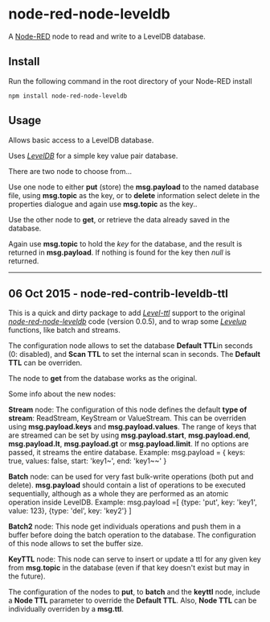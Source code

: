 node-red-node-leveldb
=====================
A <a href="http://nodered.org" target="_new">Node-RED</a> node to read and write to a LevelDB database.

Install
-------

Run the following command in the root directory of your Node-RED install

    npm install node-red-node-leveldb


Usage
-----

Allows basic access to a LevelDB database.

Uses <a href="https://code.google.com/p/leveldb/" target="_new"><i>LevelDB</i></a> for a simple key value pair database.

There are two node to choose from...

Use one node to either <b>put</b> (store) the <b>msg.payload</b> to the named database file, using <b>msg.topic</b> as the key, or to <b>delete</b> information select delete in the properties dialogue and again use <b>msg.topic</b> as the key.</b>.

Use the other node to <b>get</b>, or retrieve the data already saved in the database.

Again use <b>msg.topic</b> to hold the <i>key</i> for the database, and the result is returned in <b>msg.payload</b>. If nothing is found for the key then <i>null</i> is returned.

---

06 Oct 2015 - node-red-contrib-leveldb-ttl
------------------------------------------


This is a quick and dirty package to add <a href="https://github.com/Level/level-ttl" target="_new"><i>Level-ttl</i></a> support to the original <a href="https://github.com/node-red/node-red-nodes/tree/master/storage/leveldb" target="_new"><i>node-red-node-leveldb</i></a> code (version 0.0.5), and to wrap some <a href="https://github.com/Level/levelup" target="_new"><i>Levelup</i></a> functions, like batch and streams.

The configuration node allows to set the database <b>Default TTL</b>in seconds (0: disabled), and <b>Scan TTL</b> to set the internal scan in seconds. The <b>Default TTL</b> can be overriden.

The node to <b>get</b> from the database works as the original. 

Some info about the new nodes:

<b>Stream</b> node: The configuration of this node defines the default <b>type of stream</b>: ReadStream, KeyStream or ValueStream. This can be overriden using <b>msg.payload.keys</b> and <b>msg.payload.values</b>. The range of keys that are streamed can be set by using <b>msg.payload.start</b>, <b>msg.payload.end</b>, <b>msg.payload.lt</b>, <b>msg.payload.gt</b> or <b>msg.payload.limit</b>.  If no options are passed, it streams the entire database.
Example:
msg.payload = {
    keys: true,
    values: false,
    start: 'key1~',
    end: 'key1~~'
}

<b>Batch</b> node: can be used for very fast bulk-write operations (both put and delete). <b>msg.payload</b> should contain a list of operations to be executed sequentially, although as a whole they are performed as an atomic operation inside LevelDB. 
Example:
msg.payload =[
                {type: 'put', key: 'key1', value: 123},
                {type: 'del', key: 'key2'}
            ]


<b>Batch2</b> node: This node get individuals operations and push them in a buffer before doing the batch operation to the database. The configuration of this node allows to set the buffer size. 

<b>KeyTTL</b> node: This node can serve to insert or update a ttl for any given key from <b>msg.topic</b> in the database (even if that key doesn't exist but may in the future). 


The configuration of the nodes to <b>put</b>, to <b>batch</b> and the <b>keyttl</b> node, include a <b>Node TTL</b> parameter to override the <b>Default TTL</b>. Also, <b>Node TTL</b> can be individually overriden by a <b>msg.ttl</b>.




